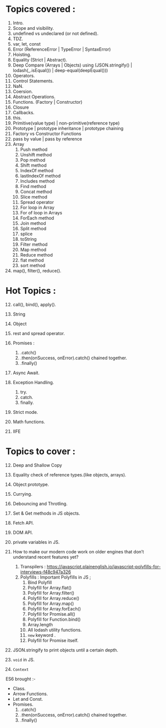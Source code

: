 # Topics covered :

1. Intro.
2. Scope and visibility.
3. undefined vs undeclared (or not defined).
4. TDZ.
5. var, let, const
6. Error (ReferenceError | TypeError | SyntaxError)
7. Hoisting.
8. Equality (Strict | Abstract).
9. Deep Compare (Arrays | Objects) using (JSON.stringify() | lodash(\_.isEqual()) | deep-equal(deepEqual()))
10. Operators.
11. Control Statements.
12. NaN.
13. Coersion.
14. Abstract Operations.
15. Functions. (Factory | Constructor)
16. Closure
17. Callbacks.
18. this.
19. Primitive(value type) | non-primitive(reference type)
20. Prototype | prototype inheritance | prototype chaining
21. Factory vs Constructor Functions
22. pass by value | pass by reference
23. Array
    1. Push method
    2. Unshift method
    3. Pop method
    4. Shift method
    5. IndexOf method
    6. lastIndexOf method
    7. Includes method
    8. Find method
    9. Concat method
    10. Slice method
    11. Spread operator
    12. For loop in Array
    13. For of loop in Arrays
    14. ForEach method
    15. Join method
    16. Split method
    17. splice
    18. toString
    19. Filter method
    20. Map method
    21. Reduce method
    22. flat method
    23. sort method
24. map(), filter(), reduce().

# Hot Topics :

12. call(), bind(), apply().

13. String
14. Object
15. rest and spread operator.
16. Promises :
    1. .catch()
    2. .then(onSuccess, onError).catch() chained together.
    3. .finally()
17. Async Await.
18. Exception Handling.
    1. try.
    2. catch.
    3. finally.
19. Strict mode.
20. Math functions.
21. IIFE

# Topics to cover :

12. Deep and Shallow Copy
13. Equality check of reference types.(like objects, arrays).

14. Object prototype.

15. Currying.
16. Debouncing and Throtling.
17. Set & Get methods in JS objects.

18. Fetch API.
19. DOM API.
20. private variables in JS.
21. How to make our modern code work on older engines that don’t understand recent features yet?
    1. Transpilers : https://javascript.plainenglish.io/javascript-polyfills-for-interviews-f48c947a326
    2. Polyfills : Important Polyfills in JS ;
        1. Bind Polyfill
        2. Polyfill for Array.flat()
        3. Polyfill for Array.filter()
        4. Polyfill for Array.reduce()
        5. Polyfill for Array.map()
        6. Polyfill for Array.forEach()
        7. Polyfill for Promise.all()
        8. Polyfill for Function.bind()
        9. Array.length
        10. All lodash utility functions.
        11. `new` keyword .
        12. Polyfill for Promise itself.
22. JSON.stringify to print objects until a certain depth.
23. `void` in JS.
24. `Context`

ES6 brought :-

-   Class.
-   Arrow Functions.
-   Let and Const.
-   Promises.
    1. .catch()
    2. .then(onSuccess, onError).catch() chained together.
    3. .finally()
